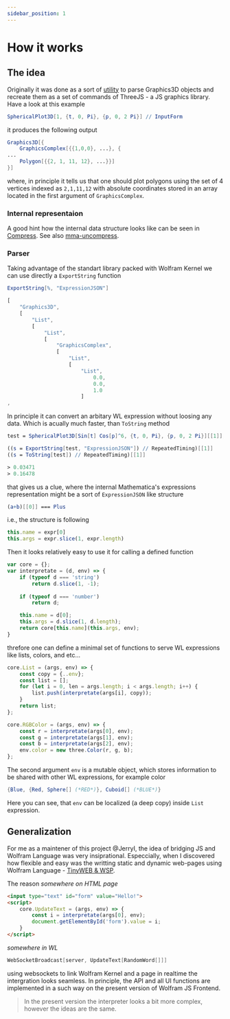 ```yaml
---
sidebar_position: 1
---
```

# How it works

## The idea
Originally it was done as a sort of [utility](https://github.com/JerryI/Mathematica-ThreeJS-graphics-engine) to parse Graphics3D objects and recreate them as a set of commands of ThreeJS - a JS graphics library. Have a look at this example

```mathematica
SphericalPlot3D[1, {t, 0, Pi}, {p, 0, 2 Pi}] // InputForm
```

it produces the following output

```mathematica
Graphics3D[{
	GraphicsComplex[{{1,0,0}, ...}, {
...
	Polygon[{{2, 1, 11, 12}, ...}}]
}]
```

where, in principle it tells us that one should plot polygons using the set of 4 vertices indexed as `2,1,11,12` with absolute coordinates stored in an array located in the first argument of `GraphicsComplex`.

### Internal representaion
A good hint how the internal data structure looks like can be seen in [Compress](https://mathematica.stackexchange.com/questions/104660/what-algorithm-do-the-compress-and-uncompress-functions-use). See also [mma-uncompress](https://github.com/JerryI/uncompress).

### Parser
Taking advantage of the standart library packed with Wolfram Kernel we can use directly a `ExportString` function

```mathematica
ExportString[%, "ExpressionJSON"]
```

```js
[
	"Graphics3D",
	[
		"List",
		[
			"List",
			[
				"GraphicsComplex",
				[
					"List",
					[
						"List",
							0.0,
							0.0,
							1.0
						]
,
```

In principle it can convert an arbitary WL expression without loosing any data. Which is acually much faster, than `ToString` method

```mathematica
test = SphericalPlot3D[Sin[t] Cos[p]^6, {t, 0, Pi}, {p, 0, 2 Pi}][[1]];

((s = ExportString[test, "ExpressionJSON"]) // RepeatedTiming)[[1]]
((s = ToString[test]) // RepeatedTiming)[[1]]

> 0.03471
> 0.16478
```

that gives us a clue, where the internal Mathematica's expressions representation might be a sort of `ExpressionJSON` like structure
  
```mathematica
(a+b)[[0]] === Plus
```

i.e., the structure is following

```js
this.name = expr[0]
this.args = expr.slice(1, expr.length)
```

Then it looks relatively easy to use it for calling a defined function

```js
var core = {};
var interpretate = (d, env) => {
	if (typeof d === 'string')
		return d.slice(1, -1);
		
	if (typeof d === 'number') 
		return d;

	this.name = d[0];
	this.args = d.slice(1, d.length);
	return core[this.name](this.args, env);
}
```

threfore one can define a minimal set of functions to serve WL expressions like lists, colors, and etc...

```js
core.List = (args, env) => {
	const copy = {..env};
	const list = [];
	for (let i = 0, len = args.length; i < args.length; i++) {
		list.push(interpretate(args[i], copy));
	}
	return list;
};
```

```js
core.RGBColor = (args, env) => {
	const r = interpretate(args[0], env);
	const g = interpretate(args[1], env);
	const b = interpretate(args[2], env);
	env.color = new three.Color(r, g, b);
};
```

The second argument `env` is a mutable object, which stores information to be shared with other WL expressions, for example color

```mathematica
{Blue, {Red, Sphere[] (*RED*)}, Cuboid[] (*BLUE*)}
```

Here you can see, that `env` can be localized (a deep copy) inside `List` expression.

## Generalization
For me as a maintener of this project @JerryI, the idea of bridging JS and Wolfram Language was very insiprational. Especcially, when I discovered how flexible and easy was the writting static and dynamic web-pages using Wolfram Language - [TinyWEB & WSP](https://github.com/JerryI/tinyweb-mathematica).

The reason
*somewhere on HTML page*
```html
<input type="text" id="form" value="Hello!">
<script>
	core.UpdateText = (args, env) => {
		const i = interpretate(args[0], env);
		document.getElementById('form').value = i;
	}
</script>
```

*somewhere in WL*
```mathematica
WebSocketBroadcast[server, UpdateText[RandomWord[]]]
```

using websockets to link Wolfram Kernel and a page in realtime the intergration looks seamless. In principle, the API and all UI functions are implemented in a such way on the present version of Wolfram JS Frontend.

> In the present version the interpreter looks a bit more complex, however the ideas are the same.

